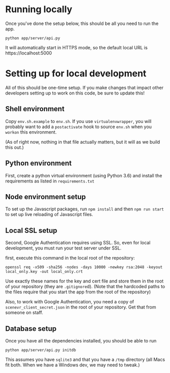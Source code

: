 # Running locally

Once you've done the setup below, this should be all you need to run the app.

`python app/server/api.py`

It will automatically start in HTTPS mode, so the default local URL is https://localhost:5000


# Setting up for local development

All of this should be one-time setup. If you make changes that impact other developers setting up to work on this code, be sure to update this!

## Shell environment

Copy `env.sh.example` to `env.sh`. If you use `virtualenvwrapper`, you will probably want to add a `postactivate` hook to source `env.sh` when you `workon` this environment.

(As of right now, nothing in that file actually matters, but it will as we build this out.)

## Python environment

First, create a python virtual environment (using Python 3.6) and install the requirements as listed in `requirements.txt`

## Node environment setup

To set up the Javascript packages, run `npm install`
and then `npm run start` to set up live reloading of Javascript files.

## Local SSL setup
Second, Google Authentication requires using SSL. So, even for local development, you must run your test server under SSL.

first, execute this command in the local root of the repository:

`openssl req -x509 -sha256 -nodes -days 10000 -newkey rsa:2048 -keyout local_only.key -out local_only.crt`

Use exactly these names for the key and cert file and store them in the root of your repository (they are `.gitignore`d).
(Note that the hardcoded paths to the files require that you start the app from the root of the repository)

Also, to work with Google Authentication, you need a copy of `scenevr_client_secret.json` in the root of your repository.
Get that from someone on staff.

## Database setup

Once you have all the dependencies installed, you should be able to run

    python app/server/api.py initdb

This assumes you have `sqlite3` and that you have a `/tmp` directory  (all Macs fit both. When we have a Windows dev, we may need to tweak.)
